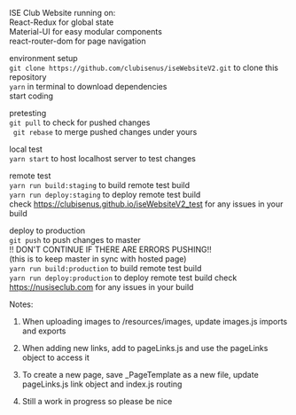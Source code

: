 ISE Club Website running on:    
React-Redux for global state    
Material-UI for easy modular components   
react-router-dom for page navigation    

environment setup   
```git clone https://github.com/clubisenus/iseWebsiteV2.git``` to clone this repository   
```yarn``` in terminal to download dependencies     
start coding  

pretesting    
```git pull``` to check for pushed changes  
``` git rebase``` to merge pushed changes under yours  

local test   
```yarn start``` to host localhost server to test changes   

remote test   
```yarn run build:staging``` to build remote test build  
```yarn run deploy:staging``` to deploy remote test build   
check https://clubisenus.github.io/iseWebsiteV2_test for any issues in your build  

deploy to production    
```git push``` to push changes to master  
!! DON'T CONTINUE IF THERE ARE ERRORS PUSHING!!   
(this is to keep master in sync with hosted page)    
```yarn run build:production``` to build remote test build  
```yarn run deploy:production``` to deploy remote test build 
check https://nusiseclub.com for any issues in your build   


Notes:  
1) When uploading images to /resources/images, update images.js imports and exports

1) When adding new links, add to pageLinks.js and use the pageLinks object to access it

1) To create a new page, save _PageTemplate as a new file, update pageLinks.js link object and index.js routing

1) Still a work in progress so please be nice
